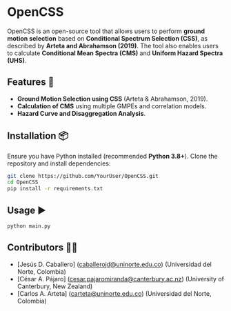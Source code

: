 # OpenCSS

OpenCSS is an open-source tool that allows users to perform **ground motion selection** based on **Conditional Spectrum Selection (CSS)**, as described by **Arteta and Abrahamson (2019)**. The tool also enables users to calculate **Conditional Mean Spectra (CMS)** and **Uniform Hazard Spectra (UHS)**.

## Features 🚀

- **Ground Motion Selection using CSS** (Arteta & Abrahamson, 2019).
- **Calculation of CMS** using multiple GMPEs and correlation models.
- **Hazard Curve and Disaggregation Analysis**.

## Installation 📦

Ensure you have Python installed (recommended **Python 3.8+**). Clone the repository and install dependencies:

```bash
git clone https://github.com/YourUser/OpenCSS.git
cd OpenCSS
pip install -r requirements.txt
```
## Usage ▶️
```bash
python main.py
```
## Contributors 👨‍💻
* [Jesús D. Caballero] (caballerojd@uninorte.edu.co) (Universidad del Norte, Colombia) 
* [César A. Pájaro] (cesar.pajaromiranda@canterbury.ac.nz) (University of Canterbury, New Zealand)
* [Carlos A. Arteta] (carteta@uninorte.edu.co) (Universidad del Norte, Colombia)
